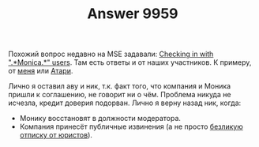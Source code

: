﻿---
title: "Answer 9959"
se.owner.user_id: 15479
se.owner.display_name: "Suvitruf - Andrei Apanasik"
se.owner.link: "https://ru.meta.stackoverflow.com/users/15479/suvitruf-andrei-apanasik"
se.answer_id: 9959
se.question_id: 9958
se.post_type: answer
se.score: 7
se.is_accepted: True
---
<p>Похожий вопрос недавно на MSE задавали: <a href="https://meta.stackexchange.com/q/341412/260198">Checking in with &quot;.*Monica.*&quot; users</a>. Там есть ответы и от наших участников. К примеру, от <a href="https://meta.stackexchange.com/a/341426/260198">меня</a> или <a href="https://meta.stackexchange.com/a/341524/260198">Атари</a>.</p>

<p>Лично я оставил аву и ник, т.к. факт того, что компания и Моника пришли к соглашению, не говорит ни о чём. Проблема никуда не исчезла, кредит доверия подорван. Лично я верну назад ник, когда:</p>

<ul>
<li>Монику восстановят в должности модератора.</li>
<li>Компания принесёт публичные извинения (а не просто <a href="https://meta.stackexchange.com/q/340906/260198">безликую отписку от юристов</a>).</li>
</ul>
